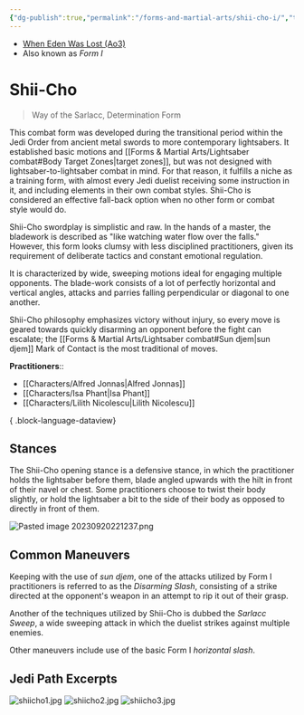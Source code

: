 ```yaml
---
{"dg-publish":true,"permalink":"/forms-and-martial-arts/shii-cho-i/","tags":["form"],"noteIcon":"saber1"}
---
```


- [When Eden Was Lost (Ao3)](https://archiveofourown.org/works/19334440/chapters/45992584)
- Also known as *Form I*
# Shii-Cho
>Way of the Sarlacc, Determination Form

This combat form was developed during the transitional period within the Jedi Order from ancient metal swords to more contemporary lightsabers. It established basic motions and [[Forms & Martial Arts/Lightsaber combat#Body Target Zones\|target zones]], but was not designed with lightsaber-to-lightsaber combat in mind. For that reason, it fulfills a niche as a training form, with almost every Jedi duelist receiving some instruction in it, and including elements in their own combat styles. Shii-Cho is considered an effective fall-back option when no other form or combat style would do.

Shii-Cho swordplay is simplistic and raw. In the hands of a master, the bladework is described as "like watching water flow over the falls." However, this form looks clumsy with less disciplined practitioners, given its requirement of deliberate tactics and constant emotional regulation. 

It is characterized by wide, sweeping motions ideal for engaging multiple opponents. The blade-work consists of a lot of perfectly horizontal and vertical angles, attacks and parries falling perpendicular or diagonal to one another. 

Shii-Cho philosophy emphasizes victory without injury, so every move is geared towards quickly disarming an opponent before the fight can escalate; the [[Forms & Martial Arts/Lightsaber combat#Sun djem\|sun djem]] Mark of Contact is the most traditional of moves.

**Practitioners**::
- [[Characters/Alfred Jonnas\|Alfred Jonnas]]
- [[Characters/Isa Phant\|Isa Phant]]
- [[Characters/Lilith Nicolescu\|Lilith Nicolescu]]

{ .block-language-dataview}
## Stances
The Shii-Cho opening stance is a defensive stance, in which the practitioner holds the lightsaber before them, blade angled upwards with the hilt in front of their navel or chest. Some practitioners choose to twist their body slightly, or hold the lightsaber a bit to the side of their body as opposed to directly in front of them.

![Pasted image 20230920221237.png](/img/user/Photos/Pasted%20image%2020230920221237.png)
## Common Maneuvers
Keeping with the use of *sun djem*, one of the attacks utilized by Form I practitioners is referred to as the *Disarming Slash*, consisting of a strike directed at the opponent's weapon in an attempt to rip it out of their grasp.

Another of the techniques utilized by Shii-Cho is dubbed the *Sarlacc Sweep*, a wide sweeping attack in which the duelist strikes against multiple enemies. 

Other maneuvers include use of the basic Form I *horizontal slash*.
## Jedi Path Excerpts
![shiicho1.jpg](/img/user/Photos/shiicho1.jpg)
![shiicho2.jpg](/img/user/Photos/shiicho2.jpg)
![shiicho3.jpg](/img/user/Photos/shiicho3.jpg)